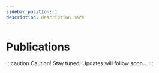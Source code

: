 ```yaml
---
sidebar_position: 1
description: description here
---
```


# Publications

:::caution Caution!
Stay tuned! Updates will follow soon...
:::